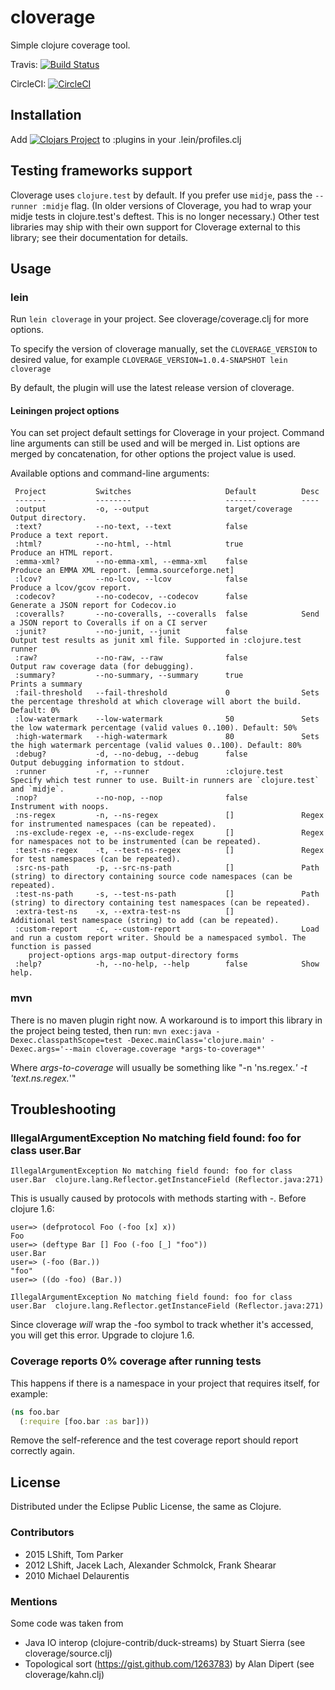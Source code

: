 cloverage
=========

Simple clojure coverage tool.

Travis: [![Build Status](https://travis-ci.org/cloverage/cloverage.svg?branch=master)](https://travis-ci.org/cloverage/cloverage)

CircleCI: [![CircleCI](https://circleci.com/gh/cloverage/cloverage.svg?style=shield)](https://circleci.com/gh/cloverage/cloverage)

## Installation

Add [![Clojars Project](http://clojars.org/lein-cloverage/latest-version.svg)](http://clojars.org/lein-cloverage) to :plugins in your .lein/profiles.clj

## Testing frameworks support

Cloverage uses `clojure.test` by default. If you prefer use `midje`, pass the `--runner :midje` flag. (In older versions of Cloverage, you had to wrap your midje tests in clojure.test's deftest. This is no longer necessary.) Other test libraries may ship with their own support for Cloverage external to this library; see their documentation for details.

## Usage

### lein
Run `lein cloverage` in your project. See cloverage/coverage.clj for more
options.

To specify the version of cloverage manually, set the `CLOVERAGE_VERSION`
to desired value, for example `CLOVERAGE_VERSION=1.0.4-SNAPSHOT lein cloverage`

By default, the plugin will use the latest release version of cloverage.

#### Leiningen project options
You can set project default settings for Cloverage in your
project. Command line arguments can still be used and will be merged
in. List options are merged by concatenation, for other options the
project value is used.

Available options and command-line arguments:
```
 Project           Switches                     Default          Desc
 -------           --------                     -------          ----
 :output           -o, --output                 target/coverage  Output directory.
 :text?            --no-text, --text            false            Produce a text report.
 :html?            --no-html, --html            true             Produce an HTML report.
 :emma-xml?        --no-emma-xml, --emma-xml    false            Produce an EMMA XML report. [emma.sourceforge.net]
 :lcov?            --no-lcov, --lcov            false            Produce a lcov/gcov report.
 :codecov?         --no-codecov, --codecov      false            Generate a JSON report for Codecov.io
 :coveralls?       --no-coveralls, --coveralls  false            Send a JSON report to Coveralls if on a CI server
 :junit?           --no-junit, --junit          false            Output test results as junit xml file. Supported in :clojure.test runner
 :raw?             --no-raw, --raw              false            Output raw coverage data (for debugging).
 :summary?         --no-summary, --summary      true             Prints a summary
 :fail-threshold   --fail-threshold             0                Sets the percentage threshold at which cloverage will abort the build. Default: 0%
 :low-watermark    --low-watermark              50               Sets the low watermark percentage (valid values 0..100). Default: 50%
 :high-watermark   --high-watermark             80               Sets the high watermark percentage (valid values 0..100). Default: 80%
 :debug?           -d, --no-debug, --debug      false            Output debugging information to stdout.
 :runner           -r, --runner                 :clojure.test    Specify which test runner to use. Built-in runners are `clojure.test` and `midje`.
 :nop?             --no-nop, --nop              false            Instrument with noops.
 :ns-regex         -n, --ns-regex               []               Regex for instrumented namespaces (can be repeated).
 :ns-exclude-regex -e, --ns-exclude-regex       []               Regex for namespaces not to be instrumented (can be repeated).
 :test-ns-regex    -t, --test-ns-regex          []               Regex for test namespaces (can be repeated).
 :src-ns-path      -p, --src-ns-path            []               Path (string) to directory containing source code namespaces (can be repeated).
 :test-ns-path     -s, --test-ns-path           []               Path (string) to directory containing test namespaces (can be repeated).
 :extra-test-ns    -x, --extra-test-ns          []               Additional test namespace (string) to add (can be repeated).
 :custom-report    -c, --custom-report                           Load and run a custom report writer. Should be a namespaced symbol. The function is passed
    project-options args-map output-directory forms
 :help?            -h, --no-help, --help        false            Show help.
```

### mvn

There is no maven plugin right now. A workaround is to import this library in the
project being tested, then run:
`mvn exec:java -Dexec.classpathScope=test -Dexec.mainClass='clojure.main' -Dexec.args='--main cloverage.coverage *args-to-coverage*'`

Where *args-to-coverage* will usually be something like "-n 'ns.regex.*' -t 'text.ns.regex.*'"


## Troubleshooting

### IllegalArgumentException No matching field found: foo for class user.Bar

    IllegalArgumentException No matching field found: foo for class user.Bar  clojure.lang.Reflector.getInstanceField (Reflector.java:271)

This is usually caused by protocols with methods starting with -. Before clojure 1.6:
```
user=> (defprotocol Foo (-foo [x] x))
Foo
user=> (deftype Bar [] Foo (-foo [_] "foo"))
user.Bar
user=> (-foo (Bar.))
"foo"
user=> ((do -foo) (Bar.))

IllegalArgumentException No matching field found: foo for class user.Bar  clojure.lang.Reflector.getInstanceField (Reflector.java:271)
```

Since cloverage *will* wrap the -foo symbol to track whether it's accessed, you will get this error. Upgrade to clojure 1.6.

### Coverage reports 0% coverage after running tests

This happens if there is a namespace in your project that requires itself, for example:

```clojure
(ns foo.bar
  (:require [foo.bar :as bar]))
```

Remove the self-reference and the test coverage report should report correctly again.

## License

Distributed under the Eclipse Public License, the same as Clojure.

### Contributors

* 2015 LShift, Tom Parker
* 2012 LShift, Jacek Lach, Alexander Schmolck, Frank Shearar
* 2010 Michael Delaurentis

### Mentions

Some code was taken from
* Java IO interop (clojure-contrib/duck-streams) by Stuart Sierra (see cloverage/source.clj)
* Topological sort (https://gist.github.com/1263783) by Alan Dipert (see cloverage/kahn.clj)
